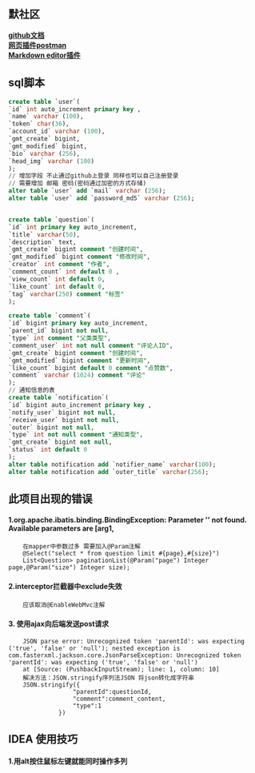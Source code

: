 ## 默社区
[ **github文档**](https://developer.github.com/apps/building-github-apps/creating-a-github-app/)<br />
[**网页插件postman**](https://chrome.google.com/webstore/detail/tabbed-postman-rest-clien/coohjcphdfgbiolnekdpbcijmhambjff)<br />
[**Markdown editor插件**](https://pandao.github.io/editor.md/#download)
## sql脚本
```sql
create table `user`(
`id` int auto_increment primary key ,
`name` varchar (100),
`token` char(36),
`account_id` varchar (100),
`gmt_create` bigint,
`gmt_modified` bigint,
`bio` varchar (256),
`head_img` varchar (100)
);
// 增加字段 不止通过github上登录 同样也可以自己注册登录
// 需要增加 邮箱 密码(密码通过加密的方式存储)
alter table `user` add `mail` varchar (256);
alter table `user` add `password_md5` varchar (256);


create table `question`(
`id` int primary key auto_increment,
`title` varchar(50),
`description` text,
`gmt_create` bigint comment "创建时间",
`gmt_modified` bigint comment "修改时间",
`creator` int comment "作者",
`comment_count` int default 0 ,
`view_count` int default 0,
`like_count` int default 0,
`tag` varchar(250) comment "标签"
);

create table `comment`(
`id` bigint primary key auto_increment,
`parent_id` bigint not null,
`type` int comment "父类类型",
`comment_user` int not null comment "评论人ID",
`gmt_create` bigint comment "创建时间",
`gmt_modified` bigint comment "更新时间",
`like_count` bigint default 0 comment "点赞数",
`comment` varchar (1024) comment "评论"
);
// 通知信息的表
create table `notification`(
`id` bigint auto_increment primary key ,
`notify_user` bigint not null,
`receive_user` bigint not null,
`outer` bigint not null,
`type` int not null comment "通知类型",
`gmt_create` bigint not null,
`status` int default 0
);
alter table notification add `notifier_name` varchar(100);
alter table notification add `outer_title` varchar(256);

```

## 此项目出现的错误
####   1.org.apache.ibatis.binding.BindingException: Parameter '' not found. Available parameters are [arg1,       
        在mapper中参数过多 需要加入@Param注解 
        @Select("select * from question limit #{page},#{size}")
        List<Question> paginationList(@Param("page") Integer page,@Param("size") Integer size);
####   2.interceptor拦截器中exclude失效
        应该取消@EnableWebMvc注解
####   3. 使用ajax向后端发送post请求
        JSON parse error: Unrecognized token 'parentId': was expecting ('true', 'false' or 'null'); nested exception is com.fasterxml.jackson.core.JsonParseException: Unrecognized token 'parentId': was expecting ('true', 'false' or 'null')
        at [Source: (PushbackInputStream); line: 1, column: 10]
        解决方法：JSON.stringify序列法JSON 将json转化成字符串
        JSON.stringify({
                      "parentId":questionId,
                      "comment":comment_content,
                      "type":1
                  })
## IDEA 使用技巧
####    1.用alt按住鼠标左键就能同时操作多列
